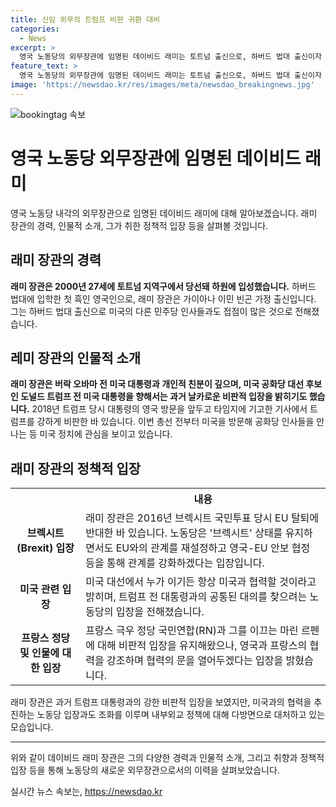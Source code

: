 ```yaml
---
title: 신임 외무의 트럼프 비판 귀환 대비
categories:
  - News
excerpt: >
  영국 노동당의 외무장관에 임명된 데이비드 래미는 토트넘 출신으로, 하버드 법대 출신이자 영국의 첫 흑인 영국인이다. 미국과의 관계에서는 과거 트럼프 대통령을 강하게 비판했으며, 현재 공화당과의 접점도 많다고 전해졌다. 그는 프랑스 극우 정당인 국민연합에 대해 비판적 입장을 보여왔지만, 프랑스를 영국의 가까운 동맹으로 여기며 협력 의사를 밝히기도 했다. 그의 이전 행적과 관련해 이목을 끌 수 있는 요약문이다.
feature_text: >
  영국 노동당의 외무장관에 임명된 데이비드 래미는 토트넘 출신으로, 하버드 법대 출신이자 영국의 첫 흑인 영국인이다. 미국과의 관계에서는 과거 트럼프 대통령을 강하게 비판했으며, 현재 공화당과의 접점도 많다고 전해졌다. 그는 프랑스 극우 정당인 국민연합에 대해 비판적 입장을 보여왔지만, 프랑스를 영국의 가까운 동맹으로 여기며 협력 의사를 밝히기도 했다. 그의 이전 행적과 관련해 이목을 끌 수 있는 요약문이다.
image: 'https://newsdao.kr/res/images/meta/newsdao_breakingnews.jpg'
---
```


<p><img src="https://newsdao.kr/res/images/meta/newsdao_breakingnews.jpg" alt="bookingtag 속보" /></p>

<h1>영국 노동당 외무장관에 임명된 데이비드 래미</h1>

<p data-ke-size="size16">영국 노동당 내각의 외무장관으로 임명된 데이비드 래미에 대해 알아보겠습니다. 래미 장관의 경력, 인물적 소개, 그가 취한 정책적 입장 등을 살펴볼 것입니다.</p>

<h2 data-ke-size="size26">래미 장관의 경력</h2>

<p><b>래미 장관은 2000년 27세에 토트넘 지역구에서 당선돼 하원에 입성했습니다.</b> 하버드 법대에 입학한 첫 흑인 영국인으로, 래미 장관은 가이아나 이민 빈곤 가정 출신입니다. 그는 하버드 법대 출신으로 미국의 다른 민주당 인사들과도 접점이 많은 것으로 전해졌습니다. </p>

<h2 data-ke-size="size26">레미 장관의 인물적 소개</h2>

<p><b>래미 장관은 버락 오바마 전 미국 대통령과 개인적 친분이 깊으며, 미국 공화당 대선 후보인 도널드 트럼프 전 미국 대통령을 향해서는 과거 날카로운 비판적 입장을 밝히기도 했습니다.</b> 2018년 트럼프 당시 대통령의 영국 방문을 앞두고 타임지에 기고한 기사에서 트럼프를 강하게 비판한 바 있습니다. 이번 총선 전부터 미국을 방문해 공화당 인사들을 만나는 등 미국 정치에 관심을 보이고 있습니다.</p>

<h2 data-ke-size="size26">래미 장관의 정책적 입장</h2>

<table>
  <tr>
    <th>&nbsp;</th>
    <th>내용</th>
  </tr>
  <tr>
    <td style="text-align: center; height: 17px;"><b>브렉시트(Brexit) 입장</b></td>
    <td>래미 장관은 2016년 브렉시트 국민투표 당시 EU 탈퇴에 반대한 바 있습니다. 노동당은 '브렉시트' 상태를 유지하면서도 EU와의 관계를 재설정하고 영국-EU 안보 협정 등을 통해 관계를 강화하겠다는 입장입니다.</td>
  </tr>
  <tr>
    <td style="text-align: center; height: 17px;"><b>미국 관련 입장</b></td>
    <td>미국 대선에서 누가 이기든 항상 미국과 협력할 것이라고 밝히며, 트럼프 전 대통령과의 공통된 대의를 찾으려는 노동당의 입장을 전해졌습니다.</td>
  </tr>
  <tr>
    <td style="text-align: center; height: 17px;"><b>프랑스 정당 및 인물에 대한 입장</b></td>
    <td>프랑스 극우 정당 국민연합(RN)과 그를 이끄는 마린 르펜에 대해 비판적 입장을 유지해왔으나, 영국과 프랑스의 협력을 강조하며 협력의 문을 열어두겠다는 입장을 밝혔습니다.</td>
  </tr>
</table>

<p data-ke-size="size16">래미 장관은 과거 트럼프 대통령과의 강한 비판적 입장을 보였지만, 미국과의 협력을 추진하는 노동당 입장과도 조화를 이루며 내부외교 정책에 대해 다방면으로 대처하고 있는 모습입니다.</p>

<hr>

<p data-ke-size="size16">위와 같이 데이비드 래미 장관은 그의 다양한 경력과 인물적 소개, 그리고 취향과 정책적 입장 등을 통해 노동당의 새로운 외무장관으로서의 이력을 살펴보았습니다.</p>
실시간 뉴스 속보는, <a href="https://newsdao.kr" rel="dofollow">https://newsdao.kr</a>


